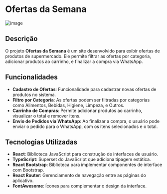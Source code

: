 # Ofertas da Semana
![image](https://github.com/user-attachments/assets/06111189-d123-4681-92b0-73f4598d93ee)


## Descrição

O projeto **Ofertas da Semana** é um site desenvolvido para exibir ofertas de produtos de supermercado. Ele permite filtrar as ofertas por categoria, adicionar produtos ao carrinho, e finalizar a compra via WhatsApp.

## Funcionalidades

- **Cadastro de Ofertas**: Funcionalidade para cadastrar novas ofertas de produtos no sistema.
- **Filtro por Categoria**: As ofertas podem ser filtradas por categorias como Alimentos, Bebidas, Higiene, Limpeza, e Outros.
- **Carrinho de Compras**: Permite adicionar produtos ao carrinho, visualizar o total e remover itens.
- **Envio de Pedidos via WhatsApp**: Ao finalizar a compra, o usuário pode enviar o pedido para o WhatsApp, com os itens selecionados e o total.

## Tecnologias Utilizadas

- **React**: Biblioteca JavaScript para construção de interfaces de usuário.
- **TypeScript**: Superset do JavaScript que adiciona tipagem estática.
- **React Bootstrap**: Biblioteca para implementar componentes de interface com Bootstrap.
- **React Router**: Gerenciamento de navegação entre as páginas do aplicativo.
- **FontAwesome**: Ícones para complementar o design da interface.

